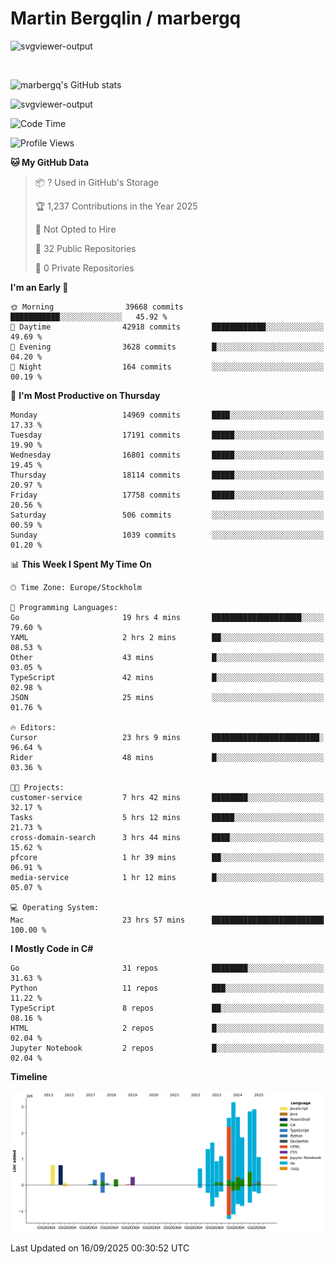 # Martin Bergqlin / marbergq

![svgviewer-output](https://user-images.githubusercontent.com/2405410/206014777-22d41ecb-c24f-421d-b7d9-bba2cb5bb0de.svg)

<br>

<!--- [![Martin's Week](https://github-readme-stats.vercel.app/api/wakatime?username=marbergq&theme=dark)](https://github.com/anuraghazra/github-readme-stats) -->

![marbergq's GitHub stats](https://github-readme-stats.vercel.app/api?username=marbergq&count_private=true&show_icons=true)

![svgviewer-output](https://wakatime.com/badge/user/3f0a2069-6683-4e19-9a4a-7d21ea815067.svg)

<!--START_SECTION:waka-->
![Code Time](http://img.shields.io/badge/Code%20Time-5%2C376%20hrs%2036%20mins-blue)

![Profile Views](http://img.shields.io/badge/Profile%20Views-0-blue)

**🐱 My GitHub Data** 

> 📦 ? Used in GitHub's Storage 
 > 
> 🏆 1,237 Contributions in the Year 2025
 > 
> 🚫 Not Opted to Hire
 > 
> 📜 32 Public Repositories 
 > 
> 🔑 0 Private Repositories 
 > 
**I'm an Early 🐤** 

```text
🌞 Morning                39668 commits       ███████████░░░░░░░░░░░░░░   45.92 % 
🌆 Daytime                42918 commits       ████████████░░░░░░░░░░░░░   49.69 % 
🌃 Evening                3628 commits        █░░░░░░░░░░░░░░░░░░░░░░░░   04.20 % 
🌙 Night                  164 commits         ░░░░░░░░░░░░░░░░░░░░░░░░░   00.19 % 
```
📅 **I'm Most Productive on Thursday** 

```text
Monday                   14969 commits       ████░░░░░░░░░░░░░░░░░░░░░   17.33 % 
Tuesday                  17191 commits       █████░░░░░░░░░░░░░░░░░░░░   19.90 % 
Wednesday                16801 commits       █████░░░░░░░░░░░░░░░░░░░░   19.45 % 
Thursday                 18114 commits       █████░░░░░░░░░░░░░░░░░░░░   20.97 % 
Friday                   17758 commits       █████░░░░░░░░░░░░░░░░░░░░   20.56 % 
Saturday                 506 commits         ░░░░░░░░░░░░░░░░░░░░░░░░░   00.59 % 
Sunday                   1039 commits        ░░░░░░░░░░░░░░░░░░░░░░░░░   01.20 % 
```


📊 **This Week I Spent My Time On** 

```text
🕑︎ Time Zone: Europe/Stockholm

💬 Programming Languages: 
Go                       19 hrs 4 mins       ████████████████████░░░░░   79.60 % 
YAML                     2 hrs 2 mins        ██░░░░░░░░░░░░░░░░░░░░░░░   08.53 % 
Other                    43 mins             █░░░░░░░░░░░░░░░░░░░░░░░░   03.05 % 
TypeScript               42 mins             █░░░░░░░░░░░░░░░░░░░░░░░░   02.98 % 
JSON                     25 mins             ░░░░░░░░░░░░░░░░░░░░░░░░░   01.76 % 

🔥 Editors: 
Cursor                   23 hrs 9 mins       ████████████████████████░   96.64 % 
Rider                    48 mins             █░░░░░░░░░░░░░░░░░░░░░░░░   03.36 % 

🐱‍💻 Projects: 
customer-service         7 hrs 42 mins       ████████░░░░░░░░░░░░░░░░░   32.17 % 
Tasks                    5 hrs 12 mins       █████░░░░░░░░░░░░░░░░░░░░   21.73 % 
cross-domain-search      3 hrs 44 mins       ████░░░░░░░░░░░░░░░░░░░░░   15.62 % 
pfcore                   1 hr 39 mins        ██░░░░░░░░░░░░░░░░░░░░░░░   06.91 % 
media-service            1 hr 12 mins        █░░░░░░░░░░░░░░░░░░░░░░░░   05.07 % 

💻 Operating System: 
Mac                      23 hrs 57 mins      █████████████████████████   100.00 % 
```

**I Mostly Code in C#** 

```text
Go                       31 repos            ████████░░░░░░░░░░░░░░░░░   31.63 % 
Python                   11 repos            ███░░░░░░░░░░░░░░░░░░░░░░   11.22 % 
TypeScript               8 repos             ██░░░░░░░░░░░░░░░░░░░░░░░   08.16 % 
HTML                     2 repos             █░░░░░░░░░░░░░░░░░░░░░░░░   02.04 % 
Jupyter Notebook         2 repos             █░░░░░░░░░░░░░░░░░░░░░░░░   02.04 % 
```



**Timeline**

![Lines of Code chart](https://raw.githubusercontent.com/marbergq/marbergq/main/assets/bar_graph.png)


 Last Updated on 16/09/2025 00:30:52 UTC
<!--END_SECTION:waka-->
